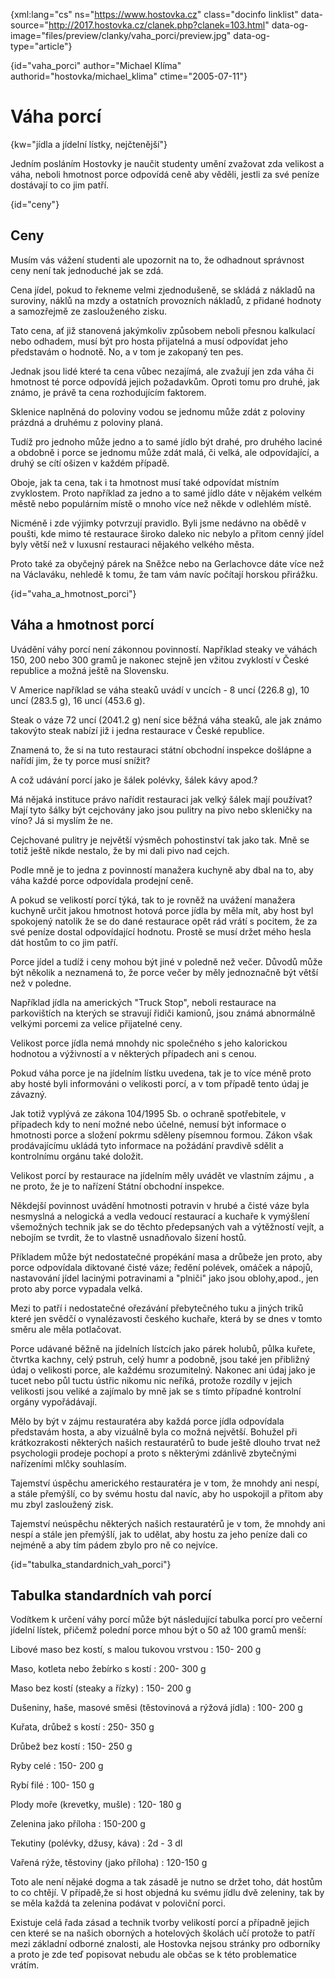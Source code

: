
{xml:lang="cs" ns="https://www.hostovka.cz" class="docinfo linklist" data-source="http://2017.hostovka.cz/clanek.php?clanek=103.html" data-og-image="files/preview/clanky/vaha_porci/preview.jpg" data-og-type="article"}

{id="vaha\_porci" author="Michael Klíma" authorid="hostovka/michael\_klima" ctime="2005-07-11"}

# Váha porcí

{kw="jídla a jídelní lístky, nejčtenější"}

Jedním posláním Hostovky je naučit studenty umění zvažovat zda velikost a váha, neboli hmotnost porce odpovídá ceně aby věděli, jestli za své peníze dostávají to co jim patří.

{id="ceny"}

## Ceny

Musím vás vážení studenti ale upozornit na to, že odhadnout správnost ceny není tak jednoduché jak se zdá.

Cena jídel, pokud to řekneme velmi zjednodušeně, se skládá z nákladů na suroviny, náklů na mzdy a ostatních provozních nákladů, z přidané hodnoty a samozřejmě ze zaslouženého zisku.

Tato cena, ať již stanovená jakýmkoliv způsobem neboli přesnou kalkulací nebo odhadem, musí být pro hosta přijatelná a musí odpovídat jeho představám o hodnotě. No, a v tom je zakopaný ten pes.

Jednak jsou lidé které ta cena vůbec nezajímá, ale zvažují jen zda váha či hmotnost té porce odpovídá jejich požadavkům. Oproti tomu pro druhé, jak známo, je právě ta cena rozhodujícím faktorem.

Sklenice naplněná do poloviny vodou se jednomu může zdát z poloviny prázdná a druhému z poloviny planá.

Tudíž pro jednoho může jedno a to samé jídlo být drahé, pro druhého laciné a obdobně i porce se jednomu může zdát malá, či velká, ale odpovídající, a druhý se cítí ošizen v každém případě.

Oboje, jak ta cena, tak i ta hmotnost musí také odpovídat místním zvyklostem. Proto například za jedno a to samé jídlo dáte v nějakém velkém městě nebo populárním místě o mnoho více než někde v odlehlém místě.

Nicméně i zde výjimky potvrzují pravidlo. Byli jsme nedávno na obědě v poušti, kde mimo té restaurace široko daleko nic nebylo a přitom cenný jídel byly větší než v luxusní restauraci nějakého velkého města.

Proto také za obyčejný párek na Sněžce nebo na Gerlachovce dáte více než na Václaváku, nehledě k tomu, že tam vám navíc počítají horskou přirážku.

{id="vaha\_a\_hmotnost_porci"}

## Váha a hmotnost porcí

Uvádění váhy porcí není zákonnou povinností. Například steaky ve váhách 150, 200 nebo 300 gramů je nakonec stejně jen vžitou zvyklostí v České republice a možná ještě na Slovensku.

V Americe například se váha steaků uvádí v uncích - 8 uncí (226.8 g), 10 uncí (283.5 g), 16 uncí (453.6 g).

Steak o váze 72 uncí (2041.2 g) není sice běžná váha steaků, ale jak známo takovýto steak nabízí již i jedna restaurace v České republice.

Znamená to, že si na tuto restauraci státní obchodní inspekce došlápne a nařídí jim, že ty porce musí snížit?

A což udávání porcí jako je šálek polévky, šálek kávy apod.?

Má nějaká instituce právo nařídit restauraci jak velký šálek mají používat? Mají tyto šálky být cejchovány jako jsou pulitry na pivo nebo skleničky na víno? Já si myslím že ne.

Cejchované pulitry je největší výsměch pohostinství tak jako tak. Mně se totiž ještě nikde nestalo, že by mi dali pivo nad cejch.

Podle mně je to jedna z povinností manažera kuchyně aby dbal na to, aby váha každé porce odpovídala prodejní ceně.

A pokud se velikostí porcí týká, tak to je rovněž na uvážení manažera kuchyně určit jakou hmotnost hotová porce jídla by měla mít, aby host byl spokojený natolik že se do dané restaurace opět rád vrátí s pocitem, že za své peníze dostal odpovídající hodnotu. Prostě se musí držet mého hesla dát hostům to co jim patří.

Porce jídel a tudíž i ceny mohou být jiné v poledně než večer. Důvodů může být několik a neznamená to, že porce večer by měly jednoznačně být větší než v poledne.

Například jídla na amerických "Truck Stop", neboli restaurace na parkovištích na kterých se stravují řidiči kamionů, jsou známá abnormálně velkými porcemi za velice přijatelné ceny.

Velikost porce jídla nemá mnohdy nic společného s jeho kalorickou hodnotou a výživností a v některých případech ani s cenou.

Pokud váha porce je na jídelním lístku uvedena, tak je to více méně proto aby hosté byli informováni o velikosti porcí, a v tom případě tento údaj je závazný.

Jak totiž vyplývá ze zákona 104/1995 Sb. o ochraně spotřebitele, v případech kdy to není možné nebo účelné, nemusí být informace o hmotnosti porce a složení pokrmu sděleny písemnou formou. Zákon však prodávajícímu ukládá tyto informace na požádání pravdivě sdělit a kontrolnímu orgánu také doložit.

Velikost porcí by restaurace na jídelním měly uvádět ve vlastním zájmu , a ne proto, že je to nařízení Státní obchodní inspekce.

Někdejší povinnost uvádění hmotnosti potravin v hrubé a čisté váze byla nesmyslná a nelogická a vedla vedoucí restaurací a kuchaře k vymýšlení všemožných technik jak se do těchto předepsaných vah a výtěžností vejít, a nebojím se tvrdit, že to vlastně usnadňovalo šizení hostů.

Příkladem může být nedostatečné propékání masa a drůbeže jen proto, aby porce odpovídala diktované čisté váze; ředění polévek, omáček a nápojů, nastavování jídel lacinými potravinami a "plniči" jako jsou oblohy,apod., jen proto aby porce vypadala velká.

Mezi to patří i nedostatečné ořezávání přebytečného tuku a jiných triků které jen svědčí o vynalézavosti českého kuchaře, která by se dnes v tomto směru ale měla potlačovat.

Porce udávané běžně na jídelních lístcích jako párek holubů, půlka kuřete, čtvrtka kachny, celý pstruh, celý humr a podobně, jsou také jen přibližný údaj o velikosti porce, ale každému srozumitelný. Nakonec ani údaj jako je tucet nebo půl tuctu ústřic nikomu nic neříká, protože rozdíly v jejich velikosti jsou veliké a zajímalo by mně jak se s tímto případné kontrolní orgány vypořádávají.

Mělo by být v zájmu restauratéra aby každá porce jídla odpovídala představám hosta, a aby vizuálně byla co možná největší. Bohužel při krátkozrakosti některých našich restauratérů to bude ještě dlouho trvat než psychologii prodeje pochopí a proto s některými zdánlivě zbytečnými nařízeními mlčky souhlasím.

Tajemství úspěchu amerického restauratéra je v tom, že mnohdy ani nespí, a stále přemýšlí, co by svému hostu dal navíc, aby ho uspokojil a přitom aby mu zbyl zasloužený zisk.

Tajemství neúspěchu některých našich restauratérů je v tom, že mnohdy ani nespí a stále jen přemýšlí, jak to udělat, aby hostu za jeho peníze dali co nejméně a aby tím pádem zbylo pro ně co nejvíce.

{id="tabulka\_standardnich\_vah_porci"}

## Tabulka standardních vah porcí

Vodítkem k určení váhy porcí může být následující tabulka porcí pro večerní jídelní lístek, přičemž polední porce mhou být o 50 až 100 gramů menší:

Libové maso bez kostí, s malou tukovou vrstvou
:   150- 200 g

Maso, kotleta nebo žebírko s kostí
:   200- 300 g

Maso bez kostí (steaky a řízky)
:   150- 200 g

Dušeniny, haše, masové směsi (těstovinová a rýžová jídla)
:   100- 200 g

Kuřata, drůbež s kostí
:   250- 350 g

Drůbež bez kostí
:   150- 250 g

Ryby celé
:   150- 200 g

Rybí filé
:   100- 150 g

Plody moře (krevetky, mušle)
:   120- 180 g

Zelenina jako příloha
:   150-200 g

Tekutiny (polévky, džusy, káva)
:   2d - 3 dl

Vařená rýže, těstoviny (jako příloha)
:   120-150 g

Toto ale není nějaké dogma a tak zásadě je nutno se držet toho, dát hostům to co chtějí. V případě,že si host objedná ku svému jídlu dvě zeleniny, tak by se měla každá ta zelenina podávat v poloviční porci.

Existuje celá řada zásad a technik tvorby velikostí porcí a případně jejich cen které se na našich oborných a hotelových školách učí protože to patří mezi základní odborné znalosti, ale Hostovka nejsou stránky pro odborníky a proto je zde teď popisovat nebudu ale občas se k této problematice vrátím.

